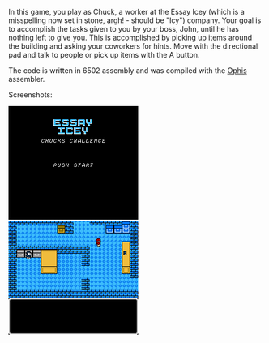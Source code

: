 In this game, you play as Chuck, a worker at the Essay Icey
(which is a misspelling now set in stone, argh! - should be "Icy") company. Your
goal is to accomplish the tasks given to you by your boss, John, until he
has nothing left to give you. This is accomplished by picking up items
around the building and asking your coworkers for hints. Move with the 
directional pad and talk to people or pick up items with the A button.

The code is written in 6502 assembly and was compiled with the 
[Ophis](https://github.com/michaelcmartin/Ophis) assembler. 

Screenshots:

![Title Screen](./title.png)
![Gameplay](./game.png)
